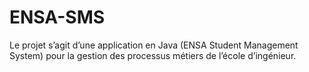 # ENSA-SMS
Le projet s’agit d’une application en Java (ENSA Student Management System) pour la gestion des processus métiers de l’école d’ingénieur.
